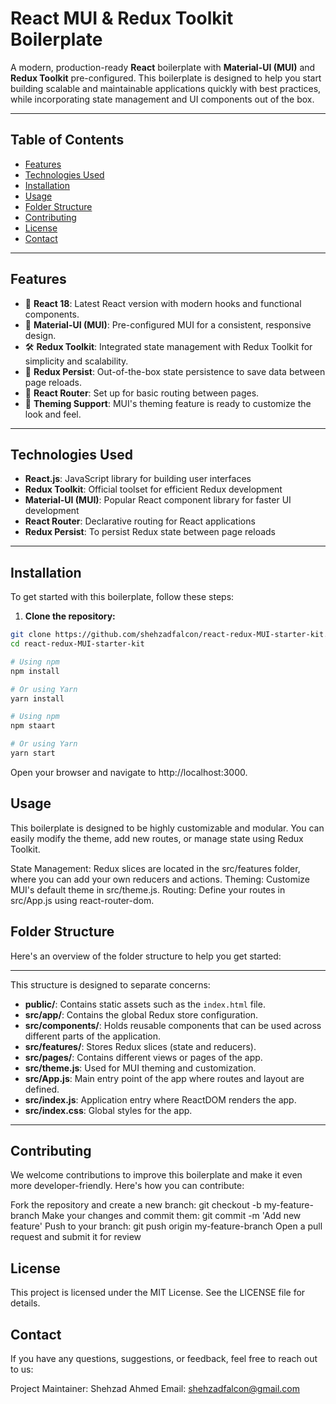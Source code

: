 # **React MUI & Redux Toolkit Boilerplate**

A modern, production-ready **React** boilerplate with **Material-UI (MUI)** and **Redux Toolkit** pre-configured. This boilerplate is designed to help you start building scalable and maintainable applications quickly with best practices, while incorporating state management and UI components out of the box.

---

## **Table of Contents**

- [Features](#features)
- [Technologies Used](#technologies-used)
- [Installation](#installation)
- [Usage](#usage)
- [Folder Structure](#folder-structure)
- [Contributing](#contributing)
- [License](#license)
- [Contact](#contact)

---

## **Features**

- 🚀 **React 18**: Latest React version with modern hooks and functional components.
- 🎨 **Material-UI (MUI)**: Pre-configured MUI for a consistent, responsive design.
- 🛠️ **Redux Toolkit**: Integrated state management with Redux Toolkit for simplicity and scalability.
- 🔄 **Redux Persist**: Out-of-the-box state persistence to save data between page reloads.
- 🧩 **React Router**: Set up for basic routing between pages.
- 💅 **Theming Support**: MUI's theming feature is ready to customize the look and feel.

---

## **Technologies Used**

- **React.js**: JavaScript library for building user interfaces
- **Redux Toolkit**: Official toolset for efficient Redux development
- **Material-UI (MUI)**: Popular React component library for faster UI development
- **React Router**: Declarative routing for React applications
- **Redux Persist**: To persist Redux state between page reloads

---

## **Installation**

To get started with this boilerplate, follow these steps:

1. **Clone the repository:**

```bash
git clone https://github.com/shehzadfalcon/react-redux-MUI-starter-kit.git
cd react-redux-MUI-starter-kit
```

```bash
# Using npm
npm install

# Or using Yarn
yarn install
```
```bash
# Using npm
npm staart

# Or using Yarn
yarn start
```
Open your browser and navigate to http://localhost:3000.


## **Usage**
This boilerplate is designed to be highly customizable and modular. You can easily modify the theme, add new routes, or manage state using Redux Toolkit.

State Management: Redux slices are located in the src/features folder, where you can add your own reducers and actions.
Theming: Customize MUI's default theme in src/theme.js.
Routing: Define your routes in src/App.js using react-router-dom.

## Folder Structure
Here's an overview of the folder structure to help you get started:

---

This structure is designed to separate concerns:

- **public/**: Contains static assets such as the `index.html` file.
- **src/app/**: Contains the global Redux store configuration.
- **src/components/**: Holds reusable components that can be used across different parts of the application.
- **src/features/**: Stores Redux slices (state and reducers).
- **src/pages/**: Contains different views or pages of the app.
- **src/theme.js**: Used for MUI theming and customization.
- **src/App.js**: Main entry point of the app where routes and layout are defined.
- **src/index.js**: Application entry where ReactDOM renders the app.
- **src/index.css**: Global styles for the app.

---

## Contributing
We welcome contributions to improve this boilerplate and make it even more developer-friendly. Here's how you can contribute:

Fork the repository and create a new branch: git checkout -b my-feature-branch
Make your changes and commit them: git commit -m 'Add new feature'
Push to your branch: git push origin my-feature-branch
Open a pull request and submit it for review


## License
This project is licensed under the MIT License. See the LICENSE file for details.

## Contact
If you have any questions, suggestions, or feedback, feel free to reach out to us:

Project Maintainer: Shehzad Ahmed
Email: shehzadfalcon@gmail.com
